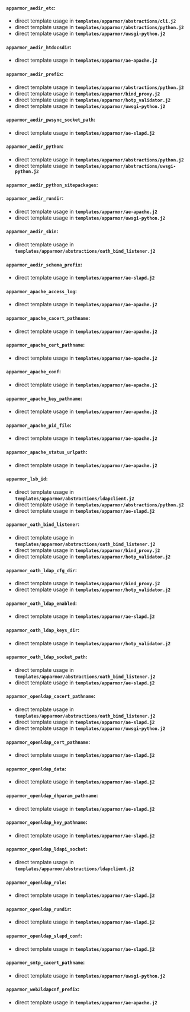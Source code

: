 #### `apparmor_aedir_etc`:
  - direct template usage in **`templates/apparmor/abstractions/cli.j2`**
  - direct template usage in **`templates/apparmor/abstractions/python.j2`**
  - direct template usage in **`templates/apparmor/uwsgi-python.j2`**
#### `apparmor_aedir_htdocsdir`:
  - direct template usage in **`templates/apparmor/ae-apache.j2`**
#### `apparmor_aedir_prefix`:
  - direct template usage in **`templates/apparmor/abstractions/python.j2`**
  - direct template usage in **`templates/apparmor/bind_proxy.j2`**
  - direct template usage in **`templates/apparmor/hotp_validator.j2`**
  - direct template usage in **`templates/apparmor/uwsgi-python.j2`**
#### `apparmor_aedir_pwsync_socket_path`:
  - direct template usage in **`templates/apparmor/ae-slapd.j2`**
#### `apparmor_aedir_python`:
  - direct template usage in **`templates/apparmor/abstractions/python.j2`**
  - direct template usage in **`templates/apparmor/abstractions/uwsgi-python.j2`**
#### `apparmor_aedir_python_sitepackages`:
#### `apparmor_aedir_rundir`:
  - direct template usage in **`templates/apparmor/ae-apache.j2`**
  - direct template usage in **`templates/apparmor/uwsgi-python.j2`**
#### `apparmor_aedir_sbin`:
  - direct template usage in **`templates/apparmor/abstractions/oath_bind_listener.j2`**
#### `apparmor_aedir_schema_prefix`:
  - direct template usage in **`templates/apparmor/ae-slapd.j2`**
#### `apparmor_apache_access_log`:
  - direct template usage in **`templates/apparmor/ae-apache.j2`**
#### `apparmor_apache_cacert_pathname`:
  - direct template usage in **`templates/apparmor/ae-apache.j2`**
#### `apparmor_apache_cert_pathname`:
  - direct template usage in **`templates/apparmor/ae-apache.j2`**
#### `apparmor_apache_conf`:
  - direct template usage in **`templates/apparmor/ae-apache.j2`**
#### `apparmor_apache_key_pathname`:
  - direct template usage in **`templates/apparmor/ae-apache.j2`**
#### `apparmor_apache_pid_file`:
  - direct template usage in **`templates/apparmor/ae-apache.j2`**
#### `apparmor_apache_status_urlpath`:
  - direct template usage in **`templates/apparmor/ae-apache.j2`**
#### `apparmor_lsb_id`:
  - direct template usage in **`templates/apparmor/abstractions/ldapclient.j2`**
  - direct template usage in **`templates/apparmor/abstractions/python.j2`**
  - direct template usage in **`templates/apparmor/ae-slapd.j2`**
#### `apparmor_oath_bind_listener`:
  - direct template usage in **`templates/apparmor/abstractions/oath_bind_listener.j2`**
  - direct template usage in **`templates/apparmor/bind_proxy.j2`**
  - direct template usage in **`templates/apparmor/hotp_validator.j2`**
#### `apparmor_oath_ldap_cfg_dir`:
  - direct template usage in **`templates/apparmor/bind_proxy.j2`**
  - direct template usage in **`templates/apparmor/hotp_validator.j2`**
#### `apparmor_oath_ldap_enabled`:
  - direct template usage in **`templates/apparmor/ae-slapd.j2`**
#### `apparmor_oath_ldap_keys_dir`:
  - direct template usage in **`templates/apparmor/hotp_validator.j2`**
#### `apparmor_oath_ldap_socket_path`:
  - direct template usage in **`templates/apparmor/abstractions/oath_bind_listener.j2`**
  - direct template usage in **`templates/apparmor/ae-slapd.j2`**
#### `apparmor_openldap_cacert_pathname`:
  - direct template usage in **`templates/apparmor/abstractions/oath_bind_listener.j2`**
  - direct template usage in **`templates/apparmor/ae-slapd.j2`**
  - direct template usage in **`templates/apparmor/uwsgi-python.j2`**
#### `apparmor_openldap_cert_pathname`:
  - direct template usage in **`templates/apparmor/ae-slapd.j2`**
#### `apparmor_openldap_data`:
  - direct template usage in **`templates/apparmor/ae-slapd.j2`**
#### `apparmor_openldap_dhparam_pathname`:
  - direct template usage in **`templates/apparmor/ae-slapd.j2`**
#### `apparmor_openldap_key_pathname`:
  - direct template usage in **`templates/apparmor/ae-slapd.j2`**
#### `apparmor_openldap_ldapi_socket`:
  - direct template usage in **`templates/apparmor/abstractions/ldapclient.j2`**
#### `apparmor_openldap_role`:
  - direct template usage in **`templates/apparmor/ae-slapd.j2`**
#### `apparmor_openldap_rundir`:
  - direct template usage in **`templates/apparmor/ae-slapd.j2`**
#### `apparmor_openldap_slapd_conf`:
  - direct template usage in **`templates/apparmor/ae-slapd.j2`**
#### `apparmor_smtp_cacert_pathname`:
  - direct template usage in **`templates/apparmor/uwsgi-python.j2`**
#### `apparmor_web2ldapcnf_prefix`:
  - direct template usage in **`templates/apparmor/ae-apache.j2`**
